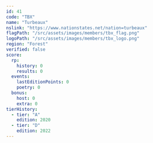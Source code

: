 ```yaml
---
id: 41
code: "TBX"
name: "Turbeaux"
nslink: "https://www.nationstates.net/nation=turbeaux"
flagPath: "/src/assets/images/members/tbx_flag.png"
logoPath: "/src/assets/images/members/tbx_logo.png"
region: "Forest"
verified: false
score:
  rp:
    history: 0
    results: 0
  events:
    lastEditionPoints: 0
    poetry: 0
  bonus:
    host: 0
    extra: 0
tierHistory:
  - tier: "A"
    edition: 2020
  - tier: "D"
    edition: 2022
---
```

